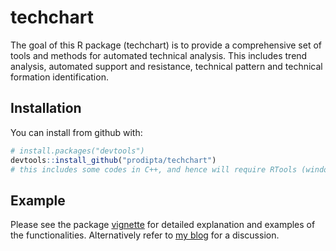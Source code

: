 # techchart

The goal of this R package (techchart) is to provide a comprehensive set of tools and methods for automated technical analysis. This includes trend analysis, automated support and resistance, technical pattern and technical formation identification.

## Installation

You can install from github with:

```R
# install.packages("devtools")
devtools::install_github("prodipta/techchart")
# this includes some codes in C++, and hence will require RTools (windows) or Xcode (Mac) and compilers/ libraries for building from source
```
## Example

Please see the package [vignette](vignettes/techchart.md) for detailed explanation and examples of the functionalities. Alternatively refer to [my blog](http://prodiptag.blogspot.com/2016/10/systematic-trading-r-package-for.html) for a discussion.

